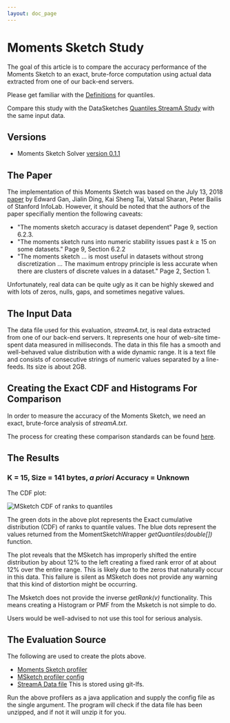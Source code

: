 ```yaml
---
layout: doc_page
---
```

<!--
    Licensed to the Apache Software Foundation (ASF) under one
    or more contributor license agreements.  See the NOTICE file
    distributed with this work for additional information
    regarding copyright ownership.  The ASF licenses this file
    to you under the Apache License, Version 2.0 (the
    "License"); you may not use this file except in compliance
    with the License.  You may obtain a copy of the License at

      http://www.apache.org/licenses/LICENSE-2.0

    Unless required by applicable law or agreed to in writing,
    software distributed under the License is distributed on an
    "AS IS" BASIS, WITHOUT WARRANTIES OR CONDITIONS OF ANY
    KIND, either express or implied.  See the License for the
    specific language governing permissions and limitations
    under the License.
-->
# Moments Sketch Study

The goal of this article is to compare the accuracy performance of the Moments Sketch to an exact, brute-force computation using actual data extracted from one of our back-end servers. 

Please get familiar with the [Definitions]({{site.docs_dir}}/Quantiles/Definitions.html) for quantiles.

Compare this study with the DataSketches [Quantiles StreamA Study](/docs/QuantilesStudies/QuantilesStreamAStudy.html) with the same input data.

## Versions

* Moments Sketch Solver <a href="https://search.maven.org/classic/#artifactdetails%7Ccom.github.stanford-futuredata.momentsketch%7Cmomentsketch-solver%7C0.1.1%7Cjar">version 0.1.1</a>


## The Paper

The implementation of this Moments Sketch was based on the July 13, 2018 
[paper](https://arxiv.org/abs/1803.01969) 
by Edward Gan, Jialin Ding, Kai Sheng Tai, Vatsal Sharan, Peter Bailis of Stanford InfoLab. However, it should be noted that the authors of the paper specifially mention the following caveats:

* "The moments sketch accuracy is dataset dependent" Page 9, section 6.2.3.
* "The moments sketch runs into numeric stability issues past <i>k</i> &ge; 15 on some datasets." Page 9, Section 6.2.2
* "The moments sketch ... is most useful in datasets without strong discretization ...  The maximum entropy principle is less accurate when there are clusters of discrete values in a dataset." Page 2, Section 1.

Unfortunately, real data can be quite ugly as it can be highly skewed and with lots of zeros, nulls, gaps, and sometimes negative values. 

## The Input Data
The data file used for this evaluation, *streamA.txt*, is real data extracted from one of our back-end servers.  It represents one hour of web-site time-spent data measured in milliseconds. The data in this file has a smooth and well-behaved value distribution with a wide dynamic range.  It is a text file and consists of consecutive strings of numeric values separated by a line-feeds. Its size is about 2GB.

## Creating the Exact CDF and Histograms For Comparison
In order to measure the accuracy of the Moments Sketch, we need an exact, brute-force analysis of *streamA.txt*. 

The process for creating these comparison standards can be found [here]({{site.docs_dir}}/Quantiles/ExactQuantiles.html).

## The Results

### K = 15, Size = 141 bytes,  <i>a priori</i> Accuracy = Unknown

The CDF plot:

<img class="doc-img-full" src="{{site.docs_img_dir}}/quantiles/MSketch_StreamA_CDF.png" alt="MSketch CDF of ranks to quantiles" />  

The green dots in the above plot represents the Exact cumulative distribution (CDF) of ranks to quantile values. The blue dots represent the values returned from the MomentSketchWrapper *getQuantiles(double[])* function. 

The plot reveals that the MSketch has improperly shifted the entire distribution by about 12% to the left creating a fixed rank error of at about 12% over the entire range. This is likely due to the zeros that naturally occur in this data. This failure is silent as MSketch does not provide any warning that this kind of distortion might be occurring.  

The Msketch does not provide the inverse *getRank(v)* functionality.  This means creating a Histogram or PMF from the Msketch is not simple to do.

Users would be well-advised to not use this tool for serious analysis.

## The Evaluation Source
The following are used to create the plots above.

* [Moments Sketch profiler](https://github.com/DataSketches/characterization/blob/master/src/main/java/org/apache/datasketches/characterization/quantiles/MSketchStreamAProfile.java)
* [MSketch profiler config](https://github.com/DataSketches/characterization/blob/master/src/main/resources/quantiles/MSketchStreamAJob.conf)
* [StreamA Data file](https://github.com/DataSketches/characterization/blob/master/streamA.txt.zip) This is stored using git-lfs.

Run the above profilers as a java application and supply the config file as the single argument. The program will check if the data file has been unzipped, and if not it will unzip it for you. 




 
